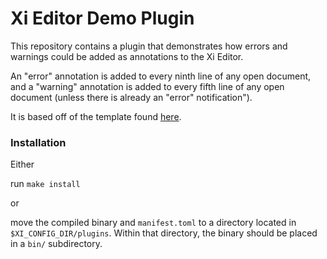 # Xi Editor Demo Plugin
This repository contains a plugin that demonstrates how errors and warnings
could be added as annotations to the Xi Editor.

An "error" annotation is added to every ninth line of any open document, and
a "warning" annotation is added to every fifth line of any open document
(unless there is already an "error" notification").

It is based off of the template found
[here](https://github.com/xi-editor/xi-editor/tree/master/rust/sample-plugin).

### Installation
Either

run `make install`

or

move the compiled binary and `manifest.toml` to a directory located in
`$XI_CONFIG_DIR/plugins`. Within that directory, the binary should be placed
in a `bin/` subdirectory.
